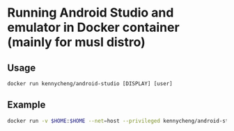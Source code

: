 # Running Android Studio and emulator in Docker container (mainly for musl distro)

## Usage

```
docker run kennycheng/android-studio [DISPLAY] [user]
```

## Example

```bash
docker run -v $HOME:$HOME --net=host --privileged kennycheng/android-studio :0 peter
```
